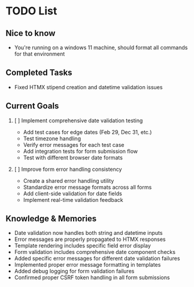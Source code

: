 # TODO List

## Nice to know
- You're running on a windows 11 machine, should format all commands for that environment

## Completed Tasks
- Fixed HTMX stipend creation and datetime validation issues

## Current Goals
1. [ ] Implement comprehensive date validation testing
   - Add test cases for edge dates (Feb 29, Dec 31, etc.)
   - Test timezone handling
   - Verify error messages for each test case
   - Add integration tests for form submission flow
   - Test with different browser date formats

2. [ ] Improve form error handling consistency
   - Create a shared error handling utility
   - Standardize error message formats across all forms
   - Add client-side validation for date fields
   - Implement real-time validation feedback

## Knowledge & Memories
- Date validation now handles both string and datetime inputs
- Error messages are properly propagated to HTMX responses
- Template rendering includes specific field error display
- Form validation includes comprehensive date component checks
- Added specific error messages for different date validation failures
- Implemented proper error message formatting in templates
- Added debug logging for form validation failures
- Confirmed proper CSRF token handling in all form submissions

